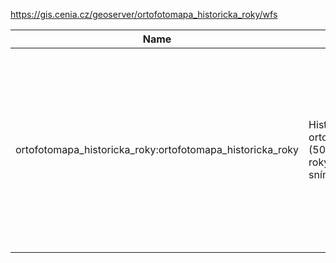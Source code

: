 https://gis.cenia.cz/geoserver/ortofotomapa_historicka_roky/wfs

|Name|Title|Abstract|
|--|--|--|
|ortofotomapa_historicka_roky:ortofotomapa_historicka_roky|Historická ortofotomapa (50. léta) - roky snímkování|Hranice souvislých území se stejnou dobou pořízení leteckých snímků s uvedením letopočtu prvního plošného celostátního leteckého snímkování z 50. let.|
